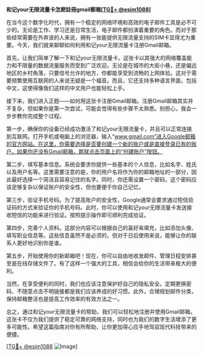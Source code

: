**和记your无限流量卡怎麽註冊gmail郵箱[[TG💪+ @esim1088](https://t.me/s/esim1088)]**

在当今这个数字化时代，拥有一个稳定的网络环境和高效的电子邮件工具是必不可少的。无论是工作、学习还是日常生活，电子邮件都扮演着重要的角色。而对于那些经常需要在外奔波的人来说，拥有一张能提供无限流量支持的SIM卡显得尤为重要。今天，我们就来聊聊如何利用和记your无限流量卡注册Gmail邮箱。

首先，让我们简单了解一下和记your无限流量卡。这张卡以其强大的网络覆盖能力和不限量的数据流量服务而受到广泛欢迎。无论是在城市的大街小巷，还是偏远地区的乡村角落，只要信号允许的地方，你都能享受到流畅的上网体验。这对于需要频繁使用互联网的人来说无疑是一个福音。而且，它还支持多种语言界面，包括中文，这使得像我们这样的中文用户也能轻松上手。

接下来，我们进入正题——如何用这张卡注册Gmail邮箱。注册Gmail邮箱其实并不复杂，但如果你是第一次尝试，可能会觉得有些步骤不太熟悉。别担心，我会一步步教你完成整个过程。

第一步，确保你的设备已经成功激活了和记your无限流量卡，并且可以正常连接到互联网。打开手机或电脑上的浏览器，输入“www.gmail.com”进入Google邮箱的官方网站。在这里，你需要选择是否要创建一个新的账户或是直接登录已有的账户。如果你还没有Gmail邮箱，那就点击页面上的“创建账户”按钮。

第二步，填写基本信息。系统会要求你提供一些基本的个人信息，比如名字、姓氏以及用户名等。这里需要注意的是，你的用户名将作为你的邮箱地址的一部分，因此最好选择一个简洁且容易记住的名字。同时，你还需设置一个密码，这个密码应该足够复杂以保证账户的安全性，但也要便于你自己记忆。

第三步，验证手机号码。为了提高账户的安全性，Google通常会要求通过短信验证码的方式来验证你的手机号码。此时，你可以使用和记your无限流量卡发送接收短信的功能来进行验证。按照提示操作即可顺利完成验证。

第四步，完善个人资料。这部分内容可以根据自己的喜好来填充，比如添加头像、填写职业信息等。这些信息虽然不是必须的，但对于日后使用来说，能够让你的联系人更好地识别你是谁。

第五步，开始使用你的新邮箱吧！现在，你可以自由地收发邮件、管理日程安排甚至是在线存储文件了。有了这样一个强大的工具，相信会给你的生活带来极大的便利。

当然，在享受便利的同时，我们也应该注意保护好自己的隐私安全。定期更换密码、不随意点击不明链接都是我们应该养成的好习惯。此外，合理规划邮件分类，保持邮箱整洁也是提高工作效率的有效方法之一。

总之，通过和记your无限流量卡的帮助，我们可以轻松地注册并使用Gmail邮箱。这张卡不仅为我们提供了稳定可靠的网络支持，同时也为我们的数字生活增添了更多可能性。希望这篇指南对你有所帮助，让你更加得心应手地驾驭现代科技带来的便捷。

[[TG💪+ @esim1088](https://t.me/s/esim1088) ![Image](https://i.postimg.cc/4NQfJmqS/Snipaste-2025-05-13-00-14-12.png)]